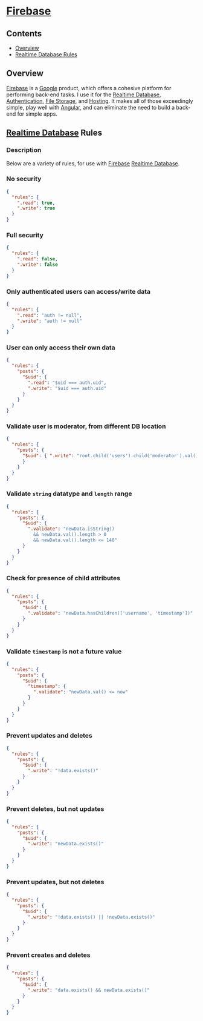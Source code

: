 # [Firebase](https://firebase.google.com)

## Contents

- [Overview](#overview)
- [Realtime Database Rules](#realtime-database-rules)

## Overview

[Firebase](https://firebase.google.com/) is a [Google](https://about.google/) product, which offers a cohesive platform for performing back-end tasks. I use it for the [Realtime Database](https://firebase.google.com/docs/database), [Authentication](https://firebase.google.com/docs/auth), [File Storage](https://firebase.google.com/docs/storage), and [Hosting](https://firebase.google.com/docs/hosting). It makes all of those exceedingly simple, play well with [Angular](https://angular.io/), and can eliminate the need to build a back-end for simple apps.

## [Realtime Database](https://firebase.google.com/docs/database) Rules

### Description

Below are a variety of rules, for use with [Firebase](https://firebase.google.com) [Realtime Database](https://firebase.google.com/docs/database).

### No security

```json
{
  "rules": {
    ".read": true,
    ".write": true
  }
}
```

### Full security

```json
{
  "rules": {
    ".read": false,
    ".write": false
  }
}
```

### Only authenticated users can access/write data

```json
{
  "rules": {
    ".read": "auth != null",
    ".write": "auth != null"
  }
}
```

### User can only access their own data

```json
{
  "rules": {
    "posts": {
      "$uid": {
        ".read": "$uid === auth.uid",
        ".write": "$uid === auth.uid"
      }
    }
  }
}
```

### Validate user is moderator, from different DB location

```json
{
  "rules": {
    "posts": {
      "$uid": { ".write": "root.child('users').child('moderator').val() === true"
      }
    }
  }
}
```


### Validate `string` datatype and `length` range

```json
{
  "rules": {
    "posts": {
      "$uid": {
        ".validate": "newData.isString() 
          && newData.val().length > 0
          && newData.val().length <= 140"
      }
    }
  }
}
```


### Check for presence of child attributes

```json
{
  "rules": {
    "posts": {
      "$uid": {
        ".validate": "newData.hasChildren(['username', 'timestamp'])"
      }
    }
  }
}
```


### Validate `timestamp` is not a future value

```json
{
  "rules": {
    "posts": {
      "$uid": {
        "timestamp": { 
          ".validate": "newData.val() <= now" 
        }
      }
    }
  }
}
```


### Prevent updates and deletes

```json
{
  "rules": {
    "posts": {
      "$uid": {
        ".write": "!data.exists()"
      }
    }
  }
}
```

### Prevent deletes, but not updates

```json
{
  "rules": {
    "posts": {
      "$uid": {
        ".write": "newData.exists()"
      }
    }
  }
}
```

### Prevent updates, but not deletes

```json
{
  "rules": {
    "posts": {
      "$uid": {
        ".write": "!data.exists() || !newData.exists()"
      }
    }
  }
}
```

### Prevent creates and deletes

```json
{
  "rules": {
    "posts": {
      "$uid": {
        ".write": "data.exists() && newData.exists()"
      }
    }
  }
}
```

